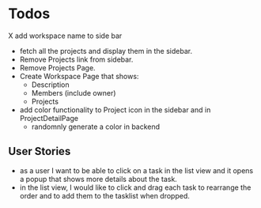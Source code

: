 # Todos

X add workspace name to side bar

- fetch all the projects and display them in the sidebar.
- Remove Projects link from sidebar.
- Remove Projects Page.
- Create Workspace Page that shows:
  - Description
  - Members (include owner)
  - Projects
- add color functionality to Project icon in the sidebar and in ProjectDetailPage
  - randomnly generate a color in backend

## User Stories

- as a user I want to be able to click on a task in the list view and it opens a popup that shows more details about the task.
- in the list view, I would like to click and drag each task to rearrange the order and to add them to the tasklist when dropped.
